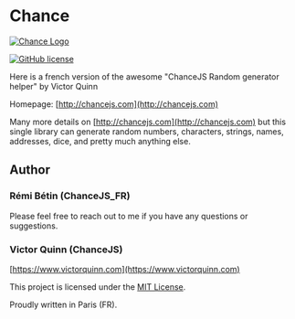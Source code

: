 # Chance

[![Chance Logo](http://chancejs.com/logo.png)](http://chancejs.com)

[![GitHub license](https://img.shields.io/github/license/chancejs/chancejs.svg)](https://github.com/chancejs/chancejs)

Here is a french version of the awesome "ChanceJS Random generator helper" by Victor Quinn

Homepage: [http://chancejs.com](http://chancejs.com)

Many more details on [http://chancejs.com](http://chancejs.com) but this single
library can generate random numbers, characters, strings, names, addresses,
dice, and pretty much anything else.


## Author

### Rémi Bétin (ChanceJS_FR)

Please feel free to reach out to me if you have any questions or suggestions.

### Victor Quinn (ChanceJS)
[https://www.victorquinn.com](https://www.victorquinn.com)



This project is licensed under the [MIT License](http://en.wikipedia.org/wiki/MIT_License).

Proudly written in Paris (FR).

